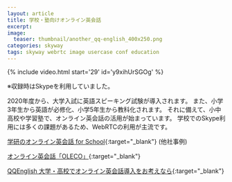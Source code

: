 ```yaml
---
layout: article
title: 学校・塾向けオンライン英会話
excerpt: 
image:
  teaser: thumbnail/another_qq-english_400x250.png
categories: skyway
tags: skyway webrtc image usercase conf education
---
```


{% include video.html start='29' id='y9xihUrSGOg' %}

※収録時はSkypeを利用していました。

2020年度から、大学入試に英語スピーキング試験が導入されます。
また、小学3年生から英語が必修化、小学5年生から教科化されます。
それに備えて、小中高校や学習塾で、オンライン英会話の活用が始まっています。
学校でのSkype利用には多くの課題があるため、WebRTCの利用が主流です。

[学研のオンライン英会話 for School](http://talkingtime.jp/school/){:target="_blank"} (他社事例)

[オンライン英会話「OLECO」](http://oleco.jp){:target="_blank"}

[QQEnglish 大学・高校でオンライン英会話導入をお考えなら](http://www.qqeng.com/education/){:target="_blank"}
